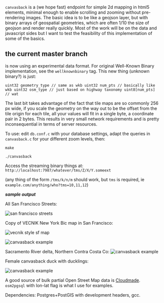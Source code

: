 `canvasback` is a (we hope fast) endpoint for simple 2d mapping in html5 elements, minimal 
enough to enable scrolling and zooming without pre-rendering images. The basic
idea is to be like a geojson layer, but with binary arrays of geospatial geometries,
which are often 1/10 the size of geojson and render really quickly. Most of 
the work will be on the data and javascript sides but I want to test the 
feasibility of this implementation of some of the basics.

## the current master branch

is now using an experimental data format. For original Well-Known Binary implementation, see the `wellknownbinary` tag. This new thing (unknown binary?) is just:

`
uint32 geometry_type // same as wkb
uint32 num_pts // basically like wkb
uint32 osm_type // just based on highway taxonomy
uint8[num_pts] // wat
`

The last bit takes advantage of the fact that tile maps are so commonly 256 px
 wide, if you scale the geometry on the way out to be the offset from the tile
 origin for each tile, all your values will fit in a single byte, a coordinate
 pair in 2 bytes. This results in very small network requirements and is
 pretty inconsequential in terms of server resources. 

To use: edit `db.conf.c` with your database settings, adapt the
queries in `canvasback.c` for your different zoom levels, then:

`make`

`./canvasback`

Access the streaming binary things at: `http://localhost:7987/whatever/tms/Z/X/Y.someext`

(any thing of the form `/tms/k/n/m` should work, but `tms` is required, ie `example.com/anything/who?tms=10,11,12`)

***sample output***

All San Francisco Streets:

![san francisco streets](http://h.sfgeo.org/tmp/pics/osm_streets_padded_wkb.png)

Copy of VECNIK New York Bic map in San Francisco:

![vecnik style sf map](http://h.sfgeo.org/tmp/pics/comolosvizzualiteros.png)

![canvasback
example](http://h.sfgeo.org/tmp/pics/railways_canvasback.jpg)

Sacramento River delta, Northern Contra Costa Co:
![canvasback
example](http://h.sfgeo.org/tmp/pics/delta_canvasback.jpg)

Female canvasback duck with ducklings:

![canvasback example](http://upload.wikimedia.org/wikipedia/commons/3/35/Aythya_valisineria2.jpg)

A good source of bulk partial Open Street Map data is [Cloudmade](http://downloads.cloudmade.com/).
`osm2pgsql` with lon-lat flag is what I use for examples.

Dependencies: Postgres+PostGIS with development headers, gcc.
